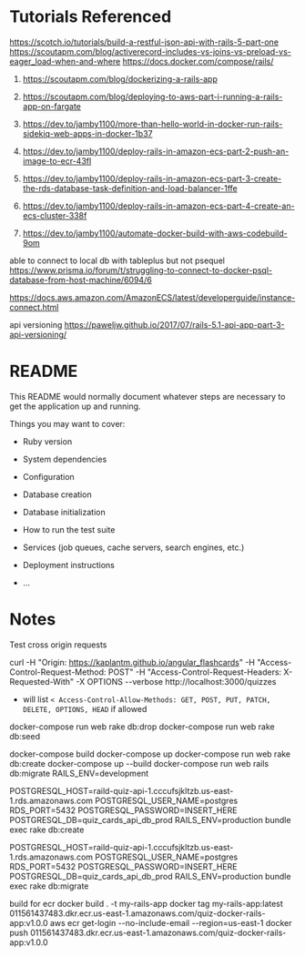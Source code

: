 # Tutorials Referenced

https://scotch.io/tutorials/build-a-restful-json-api-with-rails-5-part-one
https://scoutapm.com/blog/activerecord-includes-vs-joins-vs-preload-vs-eager_load-when-and-where
https://docs.docker.com/compose/rails/

1. https://scoutapm.com/blog/dockerizing-a-rails-app
2. https://scoutapm.com/blog/deploying-to-aws-part-i-running-a-rails-app-on-fargate

3. https://dev.to/jamby1100/more-than-hello-world-in-docker-run-rails-sidekiq-web-apps-in-docker-1b37
4. https://dev.to/jamby1100/deploy-rails-in-amazon-ecs-part-2-push-an-image-to-ecr-43fl
5. https://dev.to/jamby1100/deploy-rails-in-amazon-ecs-part-3-create-the-rds-database-task-definition-and-load-balancer-1ffe
6. https://dev.to/jamby1100/deploy-rails-in-amazon-ecs-part-4-create-an-ecs-cluster-338f
7. https://dev.to/jamby1100/automate-docker-build-with-aws-codebuild-9om

able to connect to local db with tableplus but not psequel
https://www.prisma.io/forum/t/struggling-to-connect-to-docker-psql-database-from-host-machine/6094/6

https://docs.aws.amazon.com/AmazonECS/latest/developerguide/instance-connect.html

api versioning
https://paweljw.github.io/2017/07/rails-5.1-api-app-part-3-api-versioning/

# README

This README would normally document whatever steps are necessary to get the
application up and running.

Things you may want to cover:

- Ruby version

- System dependencies

- Configuration

- Database creation

- Database initialization

- How to run the test suite

- Services (job queues, cache servers, search engines, etc.)

- Deployment instructions

- ...

# Notes

Test cross origin requests

curl -H "Origin: https://kaplantm.github.io/angular_flashcards" -H "Access-Control-Request-Method: POST" -H "Access-Control-Request-Headers: X-Requested-With" -X OPTIONS --verbose http://localhost:3000/quizzes

- will list `< Access-Control-Allow-Methods: GET, POST, PUT, PATCH, DELETE, OPTIONS, HEAD` if allowed

docker-compose run web rake db:drop
docker-compose run web rake db:seed

docker-compose build
docker-compose up
docker-compose run web rake db:create
docker-compose up --build
docker-compose run web rails db:migrate RAILS_ENV=development

POSTGRESQL_HOST=raild-quiz-api-1.cccufsjkltzb.us-east-1.rds.amazonaws.com POSTGRESQL_USER_NAME=postgres RDS_PORT=5432 POSTGRESQL_PASSWORD=INSERT_HERE POSTGRESQL_DB=quiz_cards_api_db_prod RAILS_ENV=production bundle exec rake db:create

POSTGRESQL_HOST=raild-quiz-api-1.cccufsjkltzb.us-east-1.rds.amazonaws.com POSTGRESQL_USER_NAME=postgres RDS_PORT=5432 POSTGRESQL_PASSWORD=INSERT_HERE POSTGRESQL_DB=quiz_cards_api_db_prod RAILS_ENV=production bundle exec rake db:migrate

build for ecr
docker build . -t my-rails-app
docker tag my-rails-app:latest 011561437483.dkr.ecr.us-east-1.amazonaws.com/quiz-docker-rails-app:v1.0.0
aws ecr get-login --no-include-email --region=us-east-1
docker push 011561437483.dkr.ecr.us-east-1.amazonaws.com/quiz-docker-rails-app:v1.0.0
